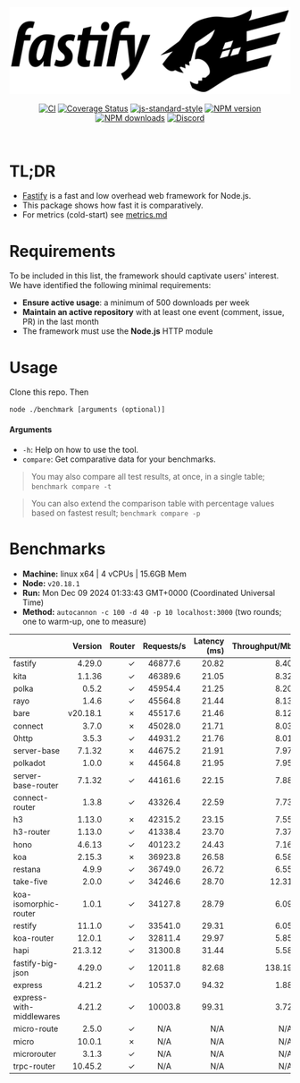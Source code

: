 <div align="center">
  <img src="https://github.com/fastify/graphics/raw/HEAD/fastify-landscape-outlined.svg" width="650" height="auto"/>
</div>

<div align="center">

[![CI](https://github.com/fastify/fastify/workflows/ci/badge.svg)](https://github.com/fastify/fastify/actions/workflows/ci.yml)
[![Coverage Status](https://coveralls.io/repos/github/fastify/fastify/badge.svg?branch=master)](https://coveralls.io/github/fastify/fastify?branch=master)
[![js-standard-style](https://img.shields.io/badge/code%20style-standard-brightgreen.svg?style=flat)](http://standardjs.com/)
[![NPM version](https://img.shields.io/npm/v/fastify.svg?style=flat)](https://www.npmjs.com/package/fastify)
[![NPM downloads](https://img.shields.io/npm/dm/fastify.svg?style=flat)](https://www.npmjs.com/package/fastify) [![Discord](https://img.shields.io/discord/725613461949906985)](https://discord.gg/fastify)

</div>
<br />

# TL;DR

* [Fastify](https://github.com/fastify/fastify) is a fast and low overhead web framework for Node.js.
* This package shows how fast it is comparatively.
* For metrics (cold-start) see [metrics.md](./METRICS.md)

# Requirements

To be included in this list, the framework should captivate users' interest. We have identified the following minimal requirements:
- **Ensure active usage**: a minimum of 500 downloads per week
- **Maintain an active repository** with at least one event (comment, issue, PR) in the last month
- The framework must use the **Node.js** HTTP module

# Usage

Clone this repo. Then 

```
node ./benchmark [arguments (optional)]
```

#### Arguments

* `-h`: Help on how to use the tool.
* `compare`: Get comparative data for your benchmarks.

> You may also compare all test results, at once, in a single table; `benchmark compare -t`

> You can also extend the comparison table with percentage values based on fastest result; `benchmark compare -p`
# Benchmarks

* __Machine:__ linux x64 | 4 vCPUs | 15.6GB Mem
* __Node:__ `v20.18.1`
* __Run:__ Mon Dec 09 2024 01:33:43 GMT+0000 (Coordinated Universal Time)
* __Method:__ `autocannon -c 100 -d 40 -p 10 localhost:3000` (two rounds; one to warm-up, one to measure)

|                          | Version  | Router | Requests/s | Latency (ms) | Throughput/Mb |
| :--                      | --:      | --:    | :-:        | --:          | --:           |
| fastify                  | 4.29.0   | ✓      | 46877.6    | 20.82        | 8.40          |
| kita                     | 1.1.36   | ✓      | 46389.6    | 21.05        | 8.32          |
| polka                    | 0.5.2    | ✓      | 45954.4    | 21.25        | 8.20          |
| rayo                     | 1.4.6    | ✓      | 45564.8    | 21.44        | 8.13          |
| bare                     | v20.18.1 | ✗      | 45517.6    | 21.46        | 8.12          |
| connect                  | 3.7.0    | ✗      | 45028.0    | 21.71        | 8.03          |
| 0http                    | 3.5.3    | ✓      | 44931.2    | 21.76        | 8.01          |
| server-base              | 7.1.32   | ✗      | 44675.2    | 21.91        | 7.97          |
| polkadot                 | 1.0.0    | ✗      | 44564.8    | 21.95        | 7.95          |
| server-base-router       | 7.1.32   | ✓      | 44161.6    | 22.15        | 7.88          |
| connect-router           | 1.3.8    | ✓      | 43326.4    | 22.59        | 7.73          |
| h3                       | 1.13.0   | ✗      | 42315.2    | 23.15        | 7.55          |
| h3-router                | 1.13.0   | ✓      | 41338.4    | 23.70        | 7.37          |
| hono                     | 4.6.13   | ✓      | 40123.2    | 24.43        | 7.16          |
| koa                      | 2.15.3   | ✗      | 36923.8    | 26.58        | 6.58          |
| restana                  | 4.9.9    | ✓      | 36749.0    | 26.72        | 6.55          |
| take-five                | 2.0.0    | ✓      | 34246.6    | 28.70        | 12.31         |
| koa-isomorphic-router    | 1.0.1    | ✓      | 34127.8    | 28.79        | 6.09          |
| restify                  | 11.1.0   | ✓      | 33541.0    | 29.31        | 6.05          |
| koa-router               | 12.0.1   | ✓      | 32811.4    | 29.97        | 5.85          |
| hapi                     | 21.3.12  | ✓      | 31300.8    | 31.44        | 5.58          |
| fastify-big-json         | 4.29.0   | ✓      | 12011.8    | 82.68        | 138.19        |
| express                  | 4.21.2   | ✓      | 10537.0    | 94.32        | 1.88          |
| express-with-middlewares | 4.21.2   | ✓      | 10003.8    | 99.31        | 3.72          |
| micro-route              | 2.5.0    | ✓      | N/A        | N/A          | N/A           |
| micro                    | 10.0.1   | ✗      | N/A        | N/A          | N/A           |
| microrouter              | 3.1.3    | ✓      | N/A        | N/A          | N/A           |
| trpc-router              | 10.45.2  | ✓      | N/A        | N/A          | N/A           |

